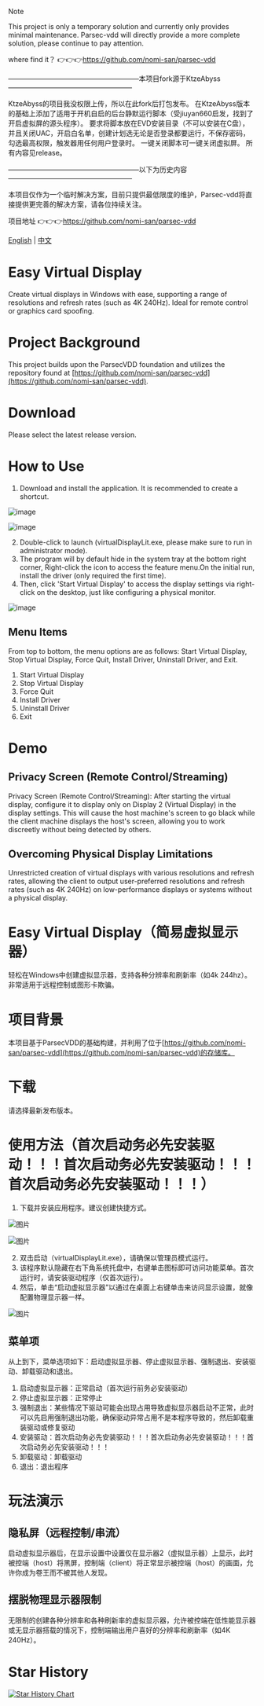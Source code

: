 > [!NOTE]
> This project is only a temporary solution and currently only provides minimal maintenance. Parsec-vdd will directly provide a more complete solution, please continue to pay attention.
> 
> where find it？ 👉👉👉https://github.com/nomi-san/parsec-vdd
>
>———————————————————本项目fork源于KtzeAbyss——————————————————
>
> KtzeAbyss的项目我没权限上传，所以在此fork后打包发布。
> 在KtzeAbyss版本的基础上添加了适用于开机自启的后台静默运行脚本（受jiuyan660启发，找到了开启虚拟屏的源头程序）。
> 要求将脚本放在EVD安装目录（不可以安装在C盘），并且关闭UAC，开启白名单，创建计划选无论是否登录都要运行，不保存密码，勾选最高权限，触发器用任何用户登录时。
> 一键关闭脚本可一键关闭虚拟屏。
> 所有内容见release。
>
>———————————————————以下为历史内容——————————————————
>
> 本项目仅作为一个临时解决方案，目前只提供最低限度的维护，Parsec-vdd将直接提供更完善的解决方案，请各位持续关注。
>
> 项目地址 👉👉👉https://github.com/nomi-san/parsec-vdd

[English](#english) | [中文](#中文)

<a name="english"></a>

# Easy Virtual Display

Create virtual displays in Windows with ease, supporting a range of resolutions and refresh rates (such as 4K 240Hz). Ideal for remote control or graphics card spoofing.

# Project Background

This project builds upon the ParsecVDD foundation and utilizes the repository found at [https://github.com/nomi-san/parsec-vdd](https://github.com/nomi-san/parsec-vdd).

# Download

Please select the latest release version.


# How to Use

1. Download and install the application. It is recommended to create a shortcut.

![image](https://github.com/KtzeAbyss/Easy-Virtual-Display/assets/46898226/e79caa33-480c-486e-b63e-f23abeeef3e3)



![image](https://github.com/KtzeAbyss/Easy-Virtual-Display/assets/46898226/4aff971b-b1ef-4aa4-a04d-43b09df850ea)


2. Double-click to launch (virtualDisplayLit.exe, please make sure to run in administrator mode).
3. The program will by default hide in the system tray at the bottom right corner, Right-click the icon to access the feature menu.On the initial run, install the driver (only required the first time).
4. Then, click 'Start Virtual Display' to access the display settings via right-click on the desktop, just like configuring a physical monitor.

![image](https://github.com/KtzeAbyss/Easy-Virtual-Display/assets/46898226/3471d425-ae62-48b4-be8a-7c0106fb06b1)

## Menu Items 
From top to bottom, the menu options are as follows: Start Virtual Display, Stop Virtual Display, Force Quit, Install Driver, Uninstall Driver, and Exit.
1. Start Virtual Display
2. Stop Virtual Display
3. Force Quit
4. Install Driver
5. Uninstall Driver
6. Exit

# Demo

## Privacy Screen (Remote Control/Streaming)

Privacy Screen (Remote Control/Streaming): After starting the virtual display, configure it to display only on Display 2 (Virtual Display) in the display settings. This will cause the host machine's screen to go black while the client machine displays the host's screen, allowing you to work discreetly without being detected by others.

## Overcoming Physical Display Limitations
Unrestricted creation of virtual displays with various resolutions and refresh rates, allowing the client to output user-preferred resolutions and refresh rates (such as 4K 240Hz) on low-performance displays or systems without a physical display.

<a name="中文"></a>

# Easy Virtual Display（简易虚拟显示器）

轻松在Windows中创建虚拟显示器，支持各种分辨率和刷新率（如4k 244hz）。非常适用于远程控制或图形卡欺骗。

# 项目背景

本项目基于ParsecVDD的基础构建，并利用了位于[https://github.com/nomi-san/parsec-vdd](https://github.com/nomi-san/parsec-vdd)的存储库。

# 下载

请选择最新发布版本。

# 使用方法（首次启动务必先安装驱动！！！首次启动务必先安装驱动！！！首次启动务必先安装驱动！！！）

1. 下载并安装应用程序。建议创建快捷方式。

![图片](https://github.com/KtzeAbyss/Easy-Virtual-Display/assets/46898226/e79caa33-480c-486e-b63e-f23abeeef3e3)

![图片](https://github.com/KtzeAbyss/Easy-Virtual-Display/assets/46898226/4aff971b-b1ef-4aa4-a04d-43b09df850ea)

2. 双击启动（virtualDisplayLit.exe），请确保以管理员模式运行。
3. 该程序默认隐藏在右下角系统托盘中，右键单击图标即可访问功能菜单。首次运行时，请安装驱动程序（仅首次运行）。
4. 然后，单击“启动虚拟显示器”以通过在桌面上右键单击来访问显示设置，就像配置物理显示器一样。

![图片](https://github.com/KtzeAbyss/Easy-Virtual-Display/assets/46898226/3471d425-ae62-48b4-be8a-7c0106fb06b1)

## 菜单项

从上到下，菜单选项如下：启动虚拟显示器、停止虚拟显示器、强制退出、安装驱动、卸载驱动和退出。
1. 启动虚拟显示器：正常启动（首次运行前务必安装驱动）
2. 停止虚拟显示器：正常停止
3. 强制退出：某些情况下驱动可能会出现占用导致虚拟显示器启动不正常，此时可以先启用强制退出功能，确保驱动异常占用不是本程序导致的，然后卸载重装驱动或修复驱动
4. 安装驱动：首次启动务必先安装驱动！！！首次启动务必先安装驱动！！！首次启动务必先安装驱动！！！
5. 卸载驱动：卸载驱动
6. 退出：退出程序

# 玩法演示

## 隐私屏（远程控制/串流）

启动虚拟显示器后，在显示设置中设置仅在显示器2（虚拟显示器）上显示，此时被控端（host）将黑屏，控制端（client）将正常显示被控端（host）的画面，允许你成为卷王而不被其他人发现。

## 摆脱物理显示器限制

无限制的创建各种分辨率和各种刷新率的虚拟显示器，允许被控端在低性能显示器或无显示器搭载的情况下，控制端输出用户喜好的分辨率和刷新率（如4K 240Hz）。

# Star History

[![Star History Chart](https://api.star-history.com/svg?repos=KtzeAbyss/Easy-Virtual-Display&type=Date)](https://star-history.com/#KtzeAbyss/Easy-Virtual-Display&Date)

